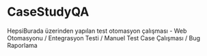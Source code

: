 # CaseStudyQA
HepsiBurada üzerinden yapılan test otomasyon çalışması - Web Otomasyonu / Entegrasyon Testi / Manuel Test Case Çalışması / Bug Raporlama

